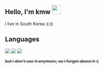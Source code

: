 ## Hello, I'm kmw <img src="https://raw.githubusercontent.com/aemmadi/aemmadi/master/wave.gif" width="30px">
I live in South Korea 🇰🇷

## Languages
<img src="https://img.shields.io/badge/python-3776AB?style=for-the-badge&logo=python&logoColor=white"> <img src="https://img.shields.io/badge/html5-E34F26?style=for-the-badge&logo=html5&logoColor=white"> <img src="https://img.shields.io/badge/css-1572B6?style=for-the-badge&logo=css3&logoColor=white">

~~but i don't use it anymore, so i forgot about it :(~~
